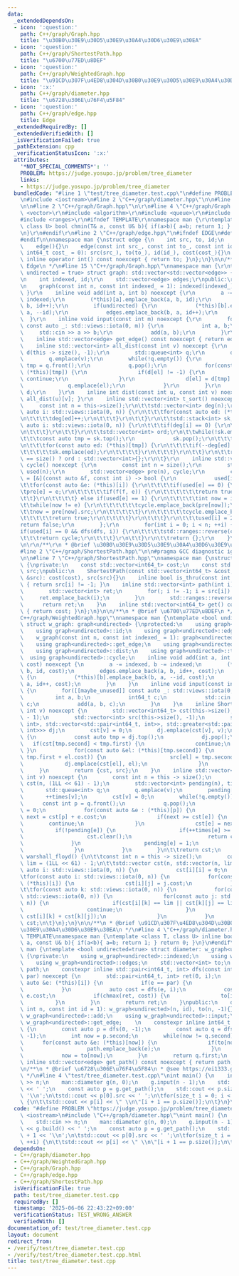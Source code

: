 ```yaml
---
data:
  _extendedDependsOn:
  - icon: ':question:'
    path: C++/graph/Graph.hpp
    title: "\u30B0\u30E9\u30D5\u30E9\u30A4\u30D6\u30E9\u30EA"
  - icon: ':question:'
    path: C++/graph/ShortestPath.hpp
    title: "\u6700\u77ED\u8DEF"
  - icon: ':question:'
    path: C++/graph/WeightedGraph.hpp
    title: "\u91CD\u307F\u4ED8\u304D\u30B0\u30E9\u30D5\u30E9\u30A4\u30D6\u30E9\u30EA"
  - icon: ':x:'
    path: C++/graph/diameter.hpp
    title: "\u6728\u306E\u76F4\u5F84"
  - icon: ':question:'
    path: C++/graph/edge.hpp
    title: Edge
  _extendedRequiredBy: []
  _extendedVerifiedWith: []
  _isVerificationFailed: true
  _pathExtension: cpp
  _verificationStatusIcon: ':x:'
  attributes:
    '*NOT_SPECIAL_COMMENTS*': ''
    PROBLEM: https://judge.yosupo.jp/problem/tree_diameter
    links:
    - https://judge.yosupo.jp/problem/tree_diameter
  bundledCode: "#line 1 \"test/tree_diameter.test.cpp\"\n#define PROBLEM \"https://judge.yosupo.jp/problem/tree_diameter\"\
    \n#include <iostream>\n#line 2 \"C++/graph/diameter.hpp\"\n\n#line 2 \"C++/graph/WeightedGraph.hpp\"\
    \n\n#line 2 \"C++/graph/Graph.hpp\"\n\r\n#line 4 \"C++/graph/Graph.hpp\"\n#include\
    \ <vector>\r\n#include <algorithm>\r\n#include <queue>\r\n#include <stack>\r\n\
    #include <ranges>\r\n#ifndef TEMPLATE\r\nnamespace man {\r\ntemplate <class T,\
    \ class U> bool chmin(T& a, const U& b){ if(a>b){ a=b; return 1; } return 0; }\r\
    \n}\r\n#endif\r\n#line 2 \"C++/graph/edge.hpp\"\n#ifndef EDGE\n#define EDGE\n\
    #endif\n\nnamespace man {\nstruct edge {\n    int src, to, id;\n    int64_t cost;\n\
    \    edge(){}\n    edge(const int src_, const int to_, const int id_ = -1, const\
    \ int64_t cost_ = 0): src(src_), to(to_), id(id_), cost(cost_){}\n    constexpr\
    \ inline operator int() const noexcept { return to; }\n};\n}\n\n/**\n * @brief\
    \ Edge\n */\n#line 15 \"C++/graph/Graph.hpp\"\nnamespace man {\r\ntemplate <bool\
    \ undirected = true> struct graph: std::vector<std::vector<edge>> {\r\nprotected:\r\
    \n    int indexed, id;\r\n    std::vector<edge> edges;\r\npublic:\r\n    graph(){}\r\
    \n    graph(const int n, const int indexed_ = 1): indexed(indexed_), id(0){ this->resize(n);\
    \ }\r\n    inline void add(int a, int b) noexcept {\r\n        a -= indexed, b-=\
    \ indexed;\r\n        (*this)[a].emplace_back(a, b, id);\r\n        edges.emplace_back(a,\
    \ b, id++);\r\n        if(undirected) {\r\n            (*this)[b].emplace_back(b,\
    \ a, --id);\r\n            edges.emplace_back(b, a, id++);\r\n        }\r\n  \
    \  }\r\n    inline void input(const int m) noexcept {\r\n        for([[maybe_unused]]\
    \ const auto _: std::views::iota(0, m)) {\r\n            int a, b;\r\n       \
    \     std::cin >> a >> b;\r\n            add(a, b);\r\n        }\r\n    }\r\n\
    \    inline std::vector<edge> get_edge() const noexcept { return edges; }\r\n\
    \    inline std::vector<int> all_dist(const int v) noexcept {\r\n        std::vector<int>\
    \ d(this -> size(), -1);\r\n        std::queue<int> q;\r\n        d[v] = 0;\r\n\
    \        q.emplace(v);\r\n        while(!q.empty()) {\r\n            const int\
    \ tmp = q.front();\r\n            q.pop();\r\n            for(const auto &el:\
    \ (*this)[tmp]) {\r\n                if(d[el] != -1) {\r\n                   \
    \ continue;\r\n                }\r\n                d[el] = d[tmp] + 1;\r\n  \
    \              q.emplace(el);\r\n            }\r\n        }\r\n        return\
    \ d;\r\n    }\r\n    inline int dist(const int u, const int v) noexcept { return\
    \ all_dist(u)[v]; }\r\n    inline std::vector<int> t_sort() noexcept {\r\n   \
    \     const int n = this->size();\r\n\t\tstd::vector<int> deg(n);\r\n\t\tfor(const\
    \ auto i: std::views::iota(0, n)) {\r\n\t\t\tfor(const auto ed: (*this)[i]) {\r\
    \n\t\t\t\tdeg[ed]++;\r\n\t\t\t}\r\n\t\t}\r\n\t\tstd::stack<int> sk;\r\n\t\tfor(const\
    \ auto i: std::views::iota(0, n)) {\r\n\t\t\tif(deg[i] == 0) {\r\n\t\t\t\tsk.emplace(i);\r\
    \n\t\t\t}\r\n\t\t}\r\n\t\tstd::vector<int> ord;\r\n\t\twhile(!sk.empty()) {\r\n\
    \t\t\tconst auto tmp = sk.top();\r\n            sk.pop();\r\n\t\t\tord.emplace_back(tmp);\r\
    \n\t\t\tfor(const auto ed: (*this)[tmp]) {\r\n\t\t\t\tif(--deg[ed] == 0) {\r\n\
    \t\t\t\t\tsk.emplace(ed);\r\n\t\t\t\t}\r\n\t\t\t}\r\n\t\t}\r\n\t\treturn ord.size()\
    \ == size() ? ord : std::vector<int>{};\r\n\t}\r\n    inline std::vector<edge>\
    \ cycle() noexcept {\r\n        const int n = size();\r\n        std::vector<int>\
    \ used(n);\r\n        std::vector<edge> pre(n), cycle;\r\n        const auto dfs\
    \ = [&](const auto &f, const int i) -> bool {\r\n            used[i] = 1;\r\n\t\
    \t\tfor(const auto &e: (*this)[i]) {\r\n\t\t\t\tif(used[e] == 0) {\r\n\t\t\t\t\
    \tpre[e] = e;\r\n\t\t\t\t\tif(f(f, e)) {\r\n\t\t\t\t\t\treturn true;\r\n\t\t\t\
    \t\t}\r\n\t\t\t\t} else if(used[e] == 1) {\r\n\t\t\t\t\tint now = i;\r\n\t\t\t\
    \t\twhile(now != e) {\r\n\t\t\t\t\t\tcycle.emplace_back(pre[now]);\r\n\t\t\t\t\
    \t\tnow = pre[now].src;\r\n\t\t\t\t\t}\r\n\t\t\t\t\tcycle.emplace_back(e);\r\n\
    \t\t\t\t\treturn true;\r\n\t\t\t\t}\r\n\t\t\t}\r\n\t\t\tused[i] = 2;\r\n\t\t\t\
    return false;\r\n        };\r\n        for(int i = 0; i < n; ++i) {\r\n\t\t\t\
    if(used[i] == 0 && dfs(dfs, i)) {\r\n\t\t\t\tstd::ranges::reverse(cycle);\r\n\t\
    \t\t\treturn cycle;\r\n\t\t\t}\r\n\t\t}\r\n\t\treturn {};\r\n    }\r\n};\r\n}\r\
    \n\r\n/**\r\n * @brief \u30B0\u30E9\u30D5\u30E9\u30A4\u30D6\u30E9\u30EA\r\n */\n\
    #line 2 \"C++/graph/ShortestPath.hpp\"\n\n#pragma GCC diagnostic ignored \"-Wreorder\"\
    \n\n#line 7 \"C++/graph/ShortestPath.hpp\"\nnamespace man {\nstruct ShortestPath\
    \ {\nprivate:\n    const std::vector<int64_t> cost;\n    const std::vector<int>\
    \ src;\npublic:\n    ShortestPath(const std::vector<int64_t> &cost, const std::vector<int>\
    \ &src): cost(cost), src(src){}\n    inline bool is_thru(const int i) const noexcept\
    \ { return src[i] != -1; }\n    inline std::vector<int> path(int i) noexcept {\n\
    \        std::vector<int> ret;\n        for(; i != -1; i = src[i]) {\n       \
    \     ret.emplace_back(i);\n        }\n        std::ranges::reverse(ret);\n  \
    \      return ret;\n    }\n    inline std::vector<int64_t> get() const noexcept\
    \ { return cost; }\n};\n}\n\n/**\n * @brief \u6700\u77ED\u8DEF\n */\n#line 5 \"\
    C++/graph/WeightedGraph.hpp\"\nnamespace man {\ntemplate <bool undirected = true>\
    \ struct w_graph: graph<undirected> {\nprotected:\n    using graph<undirected>::indexed;\n\
    \    using graph<undirected>::id;\n    using graph<undirected>::edges;\npublic:\n\
    \    w_graph(const int n, const int indexed_ = 1): graph<undirected>(n, indexed_){}\n\
    \    using graph<undirected>::get_edge;\n    using graph<undirected>::all_dist;\n\
    \    using graph<undirected>::dist;\n    using graph<undirected>::t_sort;\n  \
    \  using graph<undirected>::cycle;\n    inline void add(int a, int b, const int64_t\
    \ cost) noexcept {\n        a -= indexed, b -= indexed;\n        (*this)[a].emplace_back(a,\
    \ b, id, cost);\n        edges.emplace_back(a, b, id++, cost);\n        if(undirected)\
    \ {\n            (*this)[b].emplace_back(b, a, --id, cost);\n            edges.emplace_back(b,\
    \ a, id++, cost);\n        }\n    }\n    inline void input(const int m) noexcept\
    \ {\n        for([[maybe_unused]] const auto _: std::views::iota(0, m)) {\n  \
    \          int a, b;\n            int64_t c;\n            std::cin >> a >> b >>\
    \ c;\n            add(a, b, c);\n        }\n    }\n    inline ShortestPath dijkstra(const\
    \ int v) noexcept {\n        std::vector<int64_t> cst(this->size(), (1LL << 61)\
    \ - 1);\n        std::vector<int> src(this->size(), -1);\n        std::priority_queue<std::pair<int64_t,\
    \ int>, std::vector<std::pair<int64_t, int>>, std::greater<std::pair<int64_t,\
    \ int>>> dj;\n        cst[v] = 0;\n        dj.emplace(cst[v], v);\n        while(!dj.empty())\
    \ {\n            const auto tmp = dj.top();\n            dj.pop();\n         \
    \   if(cst[tmp.second] < tmp.first) {\n                continue;\n           \
    \ }\n            for(const auto &el: (*this)[tmp.second]) {\n                if(chmin(cst[el],\
    \ tmp.first + el.cost)) {\n                    src[el] = tmp.second;\n       \
    \             dj.emplace(cst[el], el);\n                }\n            }\n   \
    \     }\n        return {cst, src};\n    }\n    inline std::vector<int64_t> spfa(const\
    \ int v) noexcept {\n        const int n = this -> size();\n        std::vector<int64_t>\
    \ cst(n, (1LL << 61) - 1);\n        std::vector<int> pending(n), times(n);\n \
    \       std::queue<int> q;\n        q.emplace(v);\n        pending[v] = 1;\n \
    \       ++times[v];\n        cst[v] = 0;\n        while(!q.empty()) {\n      \
    \      const int p = q.front();\n            q.pop();\n            pending[p]\
    \ = 0;\n            for(const auto &e : (*this)[p]) {\n                const int64_t\
    \ next = cst[p] + e.cost;\n                if(next >= cst[e]) {\n            \
    \        continue;\n                }\n                cst[e] = next;\n      \
    \          if(!pending[e]) {\n                    if(++times[e] >= n) {\n    \
    \                    cst.clear();\n                        return cst;\n     \
    \               }\n                    pending[e] = 1;\n                    q.emplace(e);\n\
    \                }\n            }\n        }\n\t\treturn cst;\n    }\n    std::vector<std::vector<int64_t>>\
    \ warshall_floyd() {\n\t\tconst int n = this -> size();\n        const int64_t\
    \ lim = (1LL << 61) - 1;\n\t\tstd::vector cst(n, std::vector(n, lim));\n\t\tfor(const\
    \ auto i: std::views::iota(0, n)) {\n            cst[i][i] = 0;\n        }\n\t\
    \tfor(const auto i: std::views::iota(0, n)) {\n            for(const auto &j:\
    \ (*this)[i]) {\n                cst[i][j] = j.cost;\n            }\n        }\n\
    \t\tfor(const auto k: std::views::iota(0, n)) {\n            for(const auto i:\
    \ std::views::iota(0, n)) {\n                for(const auto j: std::views::iota(0,\
    \ n)) {\n                    if(cst[i][k] == lim || cst[k][j] == lim) {\n    \
    \                    continue;\n                    }\n                    chmin(cst[i][j],\
    \ cst[i][k] + cst[k][j]);\n                }\n            }\n        }\n\t\treturn\
    \ cst;\n\t}\n};\n}\n\n/**\n * @brief \u91CD\u307F\u4ED8\u304D\u30B0\u30E9\u30D5\
    \u30E9\u30A4\u30D6\u30E9\u30EA\n */\n#line 4 \"C++/graph/diameter.hpp\"\n#ifndef\
    \ TEMPLATE\nnamespace man {\ntemplate <class T, class U> inline bool chmax(T&\
    \ a, const U& b){ if(a<b){ a=b; return 1; } return 0; }\n}\n#endif\nnamespace\
    \ man {\ntemplate <bool undirected=true> struct diameter: w_graph<undirected>\
    \ {\nprivate:\n    using w_graph<undirected>::indexed;\n    using w_graph<undirected>::id;\n\
    \    using w_graph<undirected>::edges;\n    std::vector<int> to;\n    std::vector<edge>\
    \ path;\n    constexpr inline std::pair<int64_t, int> dfs(const int i, const int\
    \ par) noexcept {\n        std::pair<int64_t, int> ret(0, i);\n        for(const\
    \ auto &e: (*this)[i]) {\n            if(e == par) {\n                continue;\n\
    \            }\n            auto cost = dfs(e, i);\n            cost.first +=\
    \ e.cost;\n            if(chmax(ret, cost)) {\n                to[i] = e;\n  \
    \          }\n        }\n        return ret;\n    }\npublic:\n    diameter(const\
    \ int n, const int id = 1): w_graph<undirected>(n, id), to(n, -1){}\n    using\
    \ w_graph<undirected>::add;\n    using w_graph<undirected>::input;\n    using\
    \ w_graph<undirected>::get_edge;    \n    constexpr inline int64_t build() noexcept\
    \ {\n        const auto p = dfs(0, -1);\n        const auto q = dfs(p.second,\
    \ -1);\n        int now = p.second;\n        while(now != q.second) {\n      \
    \      for(const auto &e: (*this)[now]) {\n                if(to[now] == e) {\n\
    \                    path.emplace_back(e);\n                }\n            }\n\
    \            now = to[now];\n        }\n        return q.first;\n    }\n    constexpr\
    \ inline std::vector<edge> get_path() const noexcept { return path; }\n};\n}\n\
    \n/**\n * @brief \u6728\u306E\u76F4\u5F84\n * @see https://ei1333.github.io/library/graph/tree/tree-diameter.hpp\n\
    \ */\n#line 4 \"test/tree_diameter.test.cpp\"\nint main() {\n    int n;\n    std::cin\
    \ >> n;\n    man::diameter g(n, 0);\n    g.input(n - 1);\n    std::cout << g.build()\
    \ << ' ';\n    const auto p = g.get_path();\n    std::cout << p.size() + 1 <<\
    \ '\\n';\n\tstd::cout << p[0].src << ' ';\n\tfor(size_t i = 0; i < p.size(); ++i)\
    \ {\n\t\tstd::cout << p[i] << \" \\n\"[i + 1 == p.size()];\n\t}\n}\n"
  code: "#define PROBLEM \"https://judge.yosupo.jp/problem/tree_diameter\"\n#include\
    \ <iostream>\n#include \"C++/graph/diameter.hpp\"\nint main() {\n    int n;\n\
    \    std::cin >> n;\n    man::diameter g(n, 0);\n    g.input(n - 1);\n    std::cout\
    \ << g.build() << ' ';\n    const auto p = g.get_path();\n    std::cout << p.size()\
    \ + 1 << '\\n';\n\tstd::cout << p[0].src << ' ';\n\tfor(size_t i = 0; i < p.size();\
    \ ++i) {\n\t\tstd::cout << p[i] << \" \\n\"[i + 1 == p.size()];\n\t}\n}"
  dependsOn:
  - C++/graph/diameter.hpp
  - C++/graph/WeightedGraph.hpp
  - C++/graph/Graph.hpp
  - C++/graph/edge.hpp
  - C++/graph/ShortestPath.hpp
  isVerificationFile: true
  path: test/tree_diameter.test.cpp
  requiredBy: []
  timestamp: '2025-06-06 22:43:22+09:00'
  verificationStatus: TEST_WRONG_ANSWER
  verifiedWith: []
documentation_of: test/tree_diameter.test.cpp
layout: document
redirect_from:
- /verify/test/tree_diameter.test.cpp
- /verify/test/tree_diameter.test.cpp.html
title: test/tree_diameter.test.cpp
---
```

